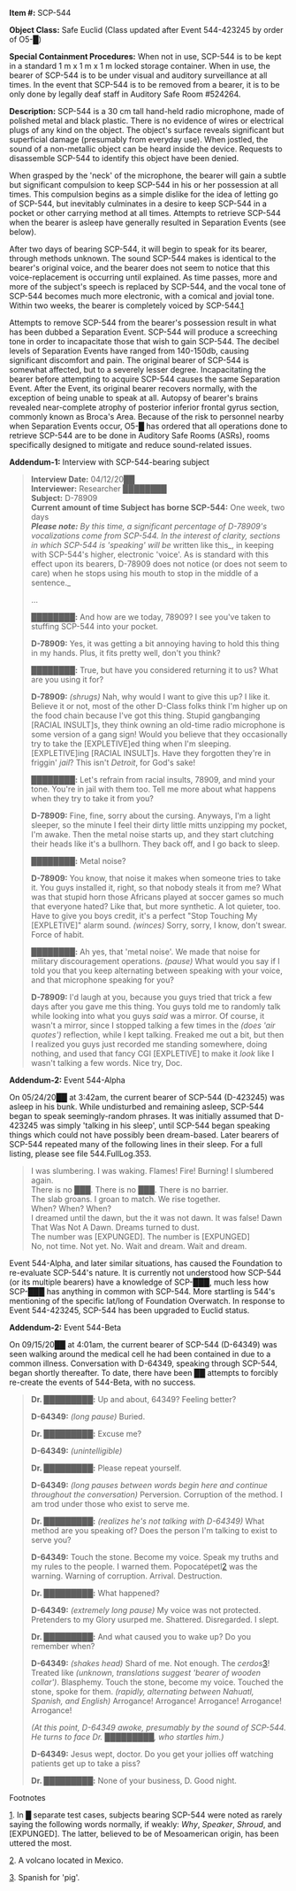 **Item #:** SCP-544

**Object Class:** Safe Euclid (Class updated after Event 544-423245 by order of O5-█)

**Special Containment Procedures:** When not in use, SCP-544 is to be kept in a standard 1 m x 1 m x 1 m locked storage container. When in use, the bearer of SCP-544 is to be under visual and auditory surveillance at all times. In the event that SCP-544 is to be removed from a bearer, it is to be only done by legally deaf staff in Auditory Safe Room #524264.

**Description:** SCP-544 is a 30 cm tall hand-held radio microphone, made of polished metal and black plastic. There is no evidence of wires or electrical plugs of any kind on the object. The object's surface reveals significant but superficial damage (presumably from everyday use). When jostled, the sound of a non-metallic object can be heard inside the device. Requests to disassemble SCP-544 to identify this object have been denied.

When grasped by the 'neck' of the microphone, the bearer will gain a subtle but significant compulsion to keep SCP-544 in his or her possession at all times. This compulsion begins as a simple dislike for the idea of letting go of SCP-544, but inevitably culminates in a desire to keep SCP-544 in a pocket or other carrying method at all times. Attempts to retrieve SCP-544 when the bearer is asleep have generally resulted in Separation Events (see below).

After two days of bearing SCP-544, it will begin to speak for its bearer, through methods unknown. The sound SCP-544 makes is identical to the bearer's original voice, and the bearer does not seem to notice that this voice-replacement is occurring until explained. As time passes, more and more of the subject's speech is replaced by SCP-544, and the vocal tone of SCP-544 becomes much more electronic, with a comical and jovial tone. Within two weeks, the bearer is completely voiced by SCP-544.[1](javascript:;)

Attempts to remove SCP-544 from the bearer's possession result in what has been dubbed a Separation Event. SCP-544 will produce a screeching tone in order to incapacitate those that wish to gain SCP-544. The decibel levels of Separation Events have ranged from 140-150db, causing significant discomfort and pain. The original bearer of SCP-544 is somewhat affected, but to a severely lesser degree. Incapacitating the bearer before attempting to acquire SCP-544 causes the same Separation Event. After the Event, its original bearer recovers normally, with the exception of being unable to speak at all. Autopsy of bearer's brains revealed near-complete atrophy of posterior inferior frontal gyrus section, commonly known as Broca's Area. Because of the risk to personnel nearby when Separation Events occur, O5-█ has ordered that all operations done to retrieve SCP-544 are to be done in Auditory Safe Rooms (ASRs), rooms specifically designed to mitigate and reduce sound-related issues.

**Addendum-1:** Interview with SCP-544-bearing subject

> **Interview Date:** 04/12/20██  
> **Interviewer:** Researcher ████████  
> **Subject:** D-78909  
> **Current amount of time Subject has borne SCP-544:** One week, two days  
> _**Please note:** By this time, a significant percentage of D-78909's vocalizations come from SCP-544. In the interest of clarity, sections in which SCP-544 is 'speaking' will be_ written like this_, in keeping with SCP-544's higher, electronic 'voice'. As is standard with this effect upon its bearers, D-78909 does not notice (or does not seem to care) when he stops using his mouth to stop in the middle of a sentence._
> 
> …
> 
> ████████**:** And how are we today, 78909? I see you've taken to stuffing SCP-544 into your pocket.
> 
> **D-78909:** Yes, it was getting a bit annoying having to hold this thing in my hands. Plus, it fits pretty well, don't you think?
> 
> ████████**:** True, but have you considered returning it to us? What are you using it for?
> 
> **D-78909:** _(shrugs)_ Nah, why would I want to give this up? I like it. Believe it or not, most of the other D-Class folks think I'm higher up on the food chain because I've got this thing. Stupid gangbanging \[RACIAL INSULT\]s, they think owning an old-time radio microphone is some version of a gang sign! Would you believe that they occasionally try to take the \[EXPLETIVE\]ed thing when I'm sleeping. \[EXPLETIVE\]ing \[RACIAL INSULT\]s. Have they forgotten they're in friggin' _jail_? This isn't _Detroit_, for God's sake!
> 
> ████████**:** Let's refrain from racial insults, 78909, and mind your tone. You're in jail with them too. Tell me more about what happens when they try to take it from you?
> 
> **D-78909:** Fine, fine, sorry about the cursing. Anyways, I'm a light sleeper, so the minute I feel their dirty little mitts unzipping my pocket, I'm awake. Then the metal noise starts up, and they start clutching their heads like it's a bullhorn. They back off, and I go back to sleep.
> 
> ████████**:** Metal noise?
> 
> **D-78909:** You know, that noise it makes when someone tries to take it. You guys installed it, right, so that nobody steals it from me? What was that stupid horn those Africans played at soccer games so much that everyone hated? Like that, but more synthetic. A lot quieter, too. Have to give you boys credit, it's a perfect "Stop Touching My \[EXPLETIVE\]" alarm sound. _(winces)_ Sorry, sorry, I know, don't swear. Force of habit.
> 
> ████████**:** Ah yes, that 'metal noise'. We made that noise for military discouragement operations. _(pause)_ What would you say if I told you that you keep alternating between speaking with your voice, and that microphone speaking for you?
> 
> **D-78909:** I'd laugh at you, because you guys tried that trick a few days after you gave me this thing. You guys told me to randomly talk while looking into what you guys _said_ was a mirror. Of course, it wasn't a mirror, since I stopped talking a few times in the _(does 'air quotes')_ reflection, while I kept talking. Freaked me out a bit, but then I realized you guys just recorded me standing somewhere, doing nothing, and used that fancy CGI \[EXPLETIVE\] to make it _look_ like I wasn't talking a few words. Nice try, Doc.

**Addendum-2:** Event 544-Alpha

On 05/24/20██ at 3:42am, the current bearer of SCP-544 (D-423245) was asleep in his bunk. While undisturbed and remaining asleep, SCP-544 began to speak seemingly-random phrases. It was initially assumed that D-423245 was simply 'talking in his sleep', until SCP-544 began speaking things which could not have possibly been dream-based. Later bearers of SCP-544 repeated many of the following lines in their sleep. For a full listing, please see file 544.FullLog.353.

> I was slumbering. I was waking. Flames! Fire! Burning! I slumbered again.  
> There is no ███. There is no ███. There is no barrier.  
> The slab groans. I groan to match. We rise together.  
> When? When? When?  
> I dreamed until the dawn, but the it was not dawn. It was false! Dawn That Was Not A Dawn. Dreams turned to dust.  
> The number was \[EXPUNGED\]. The number is \[EXPUNGED\]  
> No, not time. Not yet. No. Wait and dream. Wait and dream.

Event 544-Alpha, and later similar situations, has caused the Foundation to re-evaluate SCP-544's nature. It is currently not understood how SCP-544 (or its multiple bearers) have a knowledge of SCP-███, much less how SCP-███ has anything in common with SCP-544. More startling is 544's mentioning of the specific lat/long of Foundation Overwatch. In response to Event 544-423245, SCP-544 has been upgraded to Euclid status.

**Addendum-2:** Event 544-Beta

On 09/15/20██ at 4:01am, the current bearer of SCP-544 (D-64349) was seen walking around the medical cell he had been contained in due to a common illness. Conversation with D-64349, speaking through SCP-544, began shortly thereafter. To date, there have been ██ attempts to forcibly re-create the events of 544-Beta, with no success.

> **Dr. █████████:** Up and about, 64349? Feeling better?
> 
> **D-64349:** _(long pause)_ Buried.
> 
> **Dr. █████████:** Excuse me?
> 
> **D-64349:** _(unintelligible)_
> 
> **Dr. █████████:** Please repeat yourself.
> 
> **D-64349:** _(long pauses between words begin here and continue throughout the conversation)_ Perversion. Corruption of the method. I am trod under those who exist to serve me.
> 
> **Dr. █████████:** _(realizes he's not talking with D-64349)_ What method are you speaking of? Does the person I'm talking to exist to serve you?
> 
> **D-64349:** Touch the stone. Become my voice. Speak my truths and my rules to the people. I warned them. Popocatépetl[2](javascript:;) was the warning. Warning of corruption. Arrival. Destruction.
> 
> **Dr. █████████:** What happened?
> 
> **D-64349:** _(extremely long pause)_ My voice was not protected. Pretenders to my Glory usurped me. Shattered. Disregarded. I slept.
> 
> **Dr. █████████:** And what caused you to wake up? Do you remember when?
> 
> **D-64349:** _(shakes head)_ Shard of me. Not enough. The _cerdos_[3](javascript:;)! Treated like _(unknown, translations suggest 'bearer of wooden collar')_. Blasphemy. Touch the stone, become my voice. Touched the stone, spoke for them. _(rapidly, alternating between Nahuatl, Spanish, and English)_ Arrogance! Arrogance! Arrogance! Arrogance! Arrogance!
> 
> _(At this point, D-64349 awoke, presumably by the sound of SCP-544. He turns to face Dr. █████████, who startles him.)_
> 
> **D-64349:** Jesus wept, doctor. Do you get your jollies off watching patients get up to take a piss?
> 
> **Dr. █████████:** None of your business, D. Good night.

Footnotes

[1](javascript:;). In █ separate test cases, subjects bearing SCP-544 were noted as rarely saying the following words normally, if weakly: _Why_, _Speaker_, _Shroud_, and \[EXPUNGED\]. The latter, believed to be of Mesoamerican origin, has been uttered the most.

[2](javascript:;). A volcano located in Mexico.

[3](javascript:;). Spanish for 'pig'.